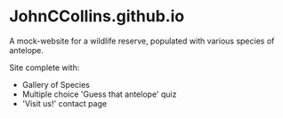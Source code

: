 # JohnCCollins.github.io

A mock-website for a wildlife reserve, populated with various species of antelope.

Site complete with:

- Gallery of Species
- Multiple choice 'Guess that antelope' quiz
- 'Visit us!' contact page

